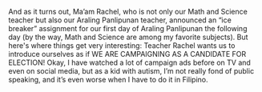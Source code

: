 And as it turns out, Ma’am Rachel, who is not only our Math and Science teacher but also our Araling Panlipunan teacher, announced an “ice breaker” assignment for our first day of Araling Panlipunan the following day (by the way, Math and Science are among my favorite subjects). But here's where things get very interesting: Teacher Rachel wants us to introduce ourselves as if WE ARE CAMPAIGNING AS A CANDIDATE FOR ELECTION! Okay, I have watched a lot of campaign ads before on TV and even on social media, but as a kid with autism, I’m not really fond of public speaking, and it’s even worse when I have to do it in Filipino.